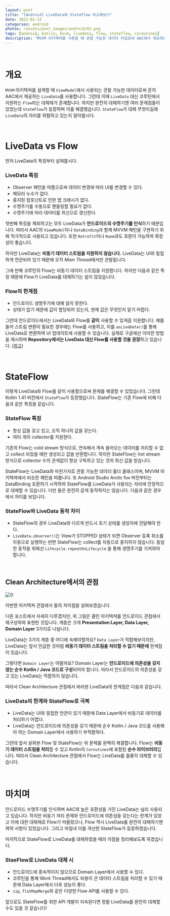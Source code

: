 ```yaml
---
layout: post
title: "[Android] LiveData와 StateFlow 비교해보기"
date: 2022-02-12
categories: android
photos: /assets/post_images/android/02.png
tags: [android, kotlin, mvvm, livedata, flow, stateflow, coroutines]
description: "MVVM 아키텍쳐를 사용할 때 관찰 가능한 데이터 타입로써 AAC에서 제공하는 LiveData와 코루틴에서 지원하는 Flow의 차이점에 대해서 알아보자"
---
```


<br>

# 개요

`MVVM` 아키텍쳐를 설계할 때 `ViewModel`에서 사용되는 관찰 가능한 데이터로써 흔히 AAC에서 제공하는 `LiveData`를 사용합니다.
그런데 이때 `LiveData` 대신 코루틴에서 지원하는 `Flow`라는 대체제가 존재합니다. 하지만 완전히 대체하기엔 여러 문제점들이 있었는데 `StateFlow`가 등장하며 이를 해결했습니다. `StateFlow`가 대체 무엇이길래 `LiveData`의 자리를 위협하고 있는지 알아봅시다.

<br>

# LiveData vs Flow

먼저 LiveData의 특징부터 살펴봅시다.

### LiveData 특징

- Observer 패턴을 따름으로써 데이터 변경에 따라 UI를 변경할 수 있다.
- 메모리 누수가 없다.
- 중지된 컴포넌트로 인한 앱 크래시가 없다.
- 수명주기를 수동으로 핸들링할 필요가 없다.
- 수명주기에 따라 데이터를 최신으로 갱신한다.

첫번째 특징을 제외하고는 모두 LiveData가 **안드로이드의 수명주기를 인식**하기 때문입니다. 따라서 AAC의 `ViewModel`이나 `DataBinding`과 함께 MVVM 패턴을 구현하기 위해 적극적으로 사용되고 있습니다. 또한 `Retrofit`이나 `Room`과도 호환이 가능하여 확장성이 좋습니다.

하지만 LiveData는 **비동기 데이터 스트림을 지원하지 않습니다.** LiveData는 UI와 밀접하게 연관되어 있기 때문에 오직 *Main Thread*에서만 관찰됩니다.

그에 반해 코루틴의 Flow는 비동기 데이터 스트림을 지원합니다. 하지만 다음과 같은 특징 때문에 Flow가 LiveData를 대체하기는 쉽지 않았습니다.

### Flow의 한계점

- 안드로이드 생명주기에 대해 알지 못한다.
- 상태가 없기 때문에 값이 할당되어 있는지, 현재 값은 무엇인지 알기 어렵다.


그런데 안드로이드에서는 LiveData와 Flow를 **같이** 사용할 수 있게끔 지원합니다. 예를 들어 스트림 변환이 필요한 경우에는 Flow를 사용하고, 이를 `asLiveData()`를 통해 LiveData로 변환하여 UI 업데이트에 사용할 수 있습니다. 실제로 구글에선 이러한 방법을 제시하며 **Repository에서는 LiveData 대신 Flow를 사용할 것을 권장**하고 있습니다. ([참고](https://developer.android.com/topic/libraries/architecture/livedata#livedata-in-architecture))

<br>

# StateFlow

이렇게 LiveData와 Flow를 같이 사용함으로써 문제를 해결할 수 있었습니다. 그런데 Kotlin 1.41 버전에서 `StateFlow`가 등장했습니다. StateFlow는 기존 Flow에 비해 다음과 같은 특징을 같습니다.

### StateFlow 특징

- 항상 값을 갖고 있고, 오직 하나의 값을 갖는다.
- 여러 개의 collector를 지원한다.

기존의 Flow는 cold stream 방식으로, 연속해서 계속 들어오는 데이터를 처리할 수 없고 collect 되었을 때만 생성되고 값을 반환합니다. 하지만 StateFlow는 hot stream 방식으로 collector 수의 관계없이 항상 구독하고 있는 것의 최신 값을 받습니다.

StateFlow는 LiveData와 마찬가지로 관찰 가능한 데이터 홀더 클래스이며, MVVM 아키텍쳐에서 비슷한 패턴을 따릅니다. 또 Android Studio Arctic fox 버전부터는 DataBinding 호환하기 시작하여 StateFlow를 LiveData가 사용되는 자리에 안정적으로 대체할 수 있습니다. 다만 둘은 완전히 같게 동작하지는 않습니다. 다음과 같은 경우에서 차이를 보입니다.

### StateFlow와 LiveData 동작 차이

- StateFlow의 경우 LiveData와 다르게 반드시 초기 상태를 생성자에 전달해야 한다.
- `LiveData.observer()`는 View가 STOPPED 상태가 되면 Observer 등록 취소를 자동으로 실행하는 반면 StateFlow는 collect를 자동으로 중지하지 않습니다. 동일한 동작을 위해선 `Lifecycle.repeatOnLifecycle` 을 통해 생명주기를 가져와야 합니다.

<br>

Clean Architecture에서의 관점
---

![0](https://blog.kakaocdn.net/dn/eiOcS1/btrc8gYHiQ9/BNsxRkHcRHR9u3VO7dXTLK/img.png)

이번엔 아키텍쳐 관점에서 둘의 차이점을 살펴보겠습니다.

다른 포스트에서 자세히 다루겠지만, 위 그림은 클린 아키텍쳐를 안드로이드 관점에서 재구성하여 표현한 것입니다. 계층은 크게 **Presentation Layer, Data Layer, Domain Layer** 3가지로 나뉩니다.

LiveData는 3가지 계층 중 어디에 속해야할까요? `Data Layer`가 적합해보이지만, LiveData는 앞서 언급한 것처럼 **비동기 데이터 스트림을 처리할 수 없기 때문에** 한계점이 있습니다.

그렇다면 `Domain Layer`는 어떨까요? Domain Layer는 **안드로이드에 의존성을 갖지 않는 순수 Kotlin / Java 코드로 구성**되어야 합니다. 따라서 안드로이드의 의존성을 갖고 있는 LiveData는 적합하지 않습니다.

따라서 Clean Architecture 관점에서 바라본 LiveData의 한계점은 다음과 같습니다.

### LiveData의 한계와 StateFlow로 극복

- LiveData는 UI와 밀접한 연관이 있기 때문에 Data Layer에서 비동기로 데이터를 처리하기 어렵다.
- LiveData는 안드로이드에 의존성을 갖기 때문에 순수 Kotlin / Java 코드를 사용해야 하는 Domain Layer에서 사용하기 부적합하다.

그런데 앞서 살펴본 Flow 및 StateFlow는 위 문제를 완벽히 해결합니다. Flow는 **비동기 데이터 스트림을 처리**할 수 있고 Kotlin의 `Coroutines`에 포함된 **순수 라이브러리**입니다. 따라서 Clean Architecture 관점에서 Flow는 LiveData를 훌륭히 대체할 수 있습니다.

<br>

# 마치며

안드로이드 수명주기를 인식하며 AAC와 높은 호환성을 가진 LiveData는 널리 사용되고 있습니다. 하지만 비동기 처리 문제와 안드로이드에 의존성을 갖는다는 한계가 있었고 이에 대한 대체제로 Flow가 떠올랐으나, Flow 역시 LiveData를 완전히 대체하기엔 제약 사항이 있었습니다. 그리고 마침내 이를 개선한 StateFlow가 등장하였습니다.

마지막으로 StateFlow로 LiveData를 대체하였을 때의 이점을 정리해보도록 하겠습니다.

### StaeFlow로 LiveData 대체 시
- 안드로이드에 종속적이지 않으므로 Domain Layer에서 사용할 수 있다.
- 코루틴을 통해 Work Thread에서도 비용이 큰 데이터 스트림을 처리할 수 있기 때문에 Data Layer에서 더욱 성능이 좋다.
- `zip`, `flatMapMerge`와 같은 다양한 Flow API를 사용할 수 있다.

앞으로도 StateFlow를 위한 API 개발이 지속된다면 정말 LiveData를 완전히 대체할 수도 있을 것 같습니다!


